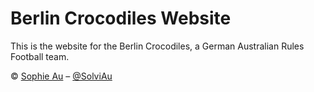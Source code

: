 # Berlin Crocodiles Website

This is the website for the Berlin Crocodiles, a German Australian Rules Football team.

© [Sophie Au](https://sophieau.com/) – [@SolviAu](https://twitter.com/solviau)

